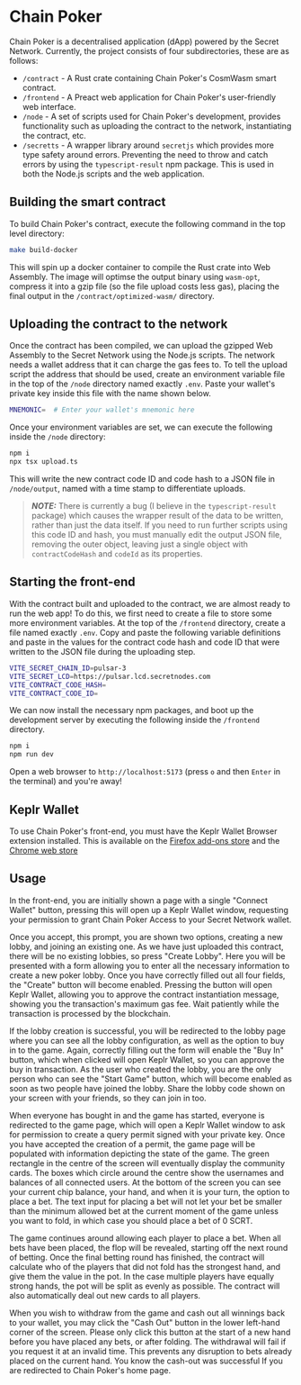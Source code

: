 # Chain Poker

Chain Poker is a decentralised application (dApp) powered by the Secret
Network. Currently, the project consists of four subdirectories, these are as
follows:

- `/contract` - A Rust crate containing Chain Poker's CosmWasm smart contract.
- `/frontend` - A Preact web application for Chain Poker's user-friendly web
  interface.
- `/node` - A set of scripts used for Chain Poker's development, provides
  functionality such as uploading the contract to the network, instantiating the
  contract, etc.
- `/secretts` - A wrapper library around `secretjs` which provides more type
  safety around errors. Preventing the need to throw and catch errors by using
  the `typescript-result` npm package. This is used in both the Node.js scripts
  and the web application.

## Building the smart contract

To build Chain Poker's contract, execute the following command in the top level
directory:

```bash
make build-docker
```

This will spin up a docker container to compile the Rust crate into Web
Assembly. The image will optimse the output binary using `wasm-opt`, compress
it into a gzip file (so the file upload costs less gas), placing the final
output in the `/contract/optimized-wasm/` directory.

## Uploading the contract to the network

Once the contract has been compiled, we can upload the gzipped Web Assembly to
the Secret Network using the Node.js scripts. The network needs a wallet
address that it can charge the gas fees to. To tell the upload script the
address that should be used, create an environment variable file in the top of
the `/node` directory named exactly `.env`. Paste your wallet's private key
inside this file with the name shown below.

```bash
MNEMONIC=  # Enter your wallet's mnemonic here
```

Once your environment variables are set, we can execute the following inside
the `/node` directory:

```bash
npm i
npx tsx upload.ts
```

This will write the new contract code ID and code hash to a JSON file in
`/node/output`, named with a time stamp to differentiate uploads.

> **_NOTE:_** There is currently a bug (I believe in the `typescript-result`
> package) which causes the wrapper result of the data to be written, rather
> than just the data itself. If you need to run further scripts using this code
> ID and hash, you must manually edit the output JSON file, removing the outer
> object, leaving just a single object with `contractCodeHash` and `codeId` as
> its properties.

## Starting the front-end

With the contract built and uploaded to the contract, we are almost ready to
run the web app! To do this, we first need to create a file to store some more
environment variables. At the top of the `/frontend` directory, create a file
named exactly `.env`. Copy and paste the following variable definitions and
paste in the values for the contract code hash and code ID that were written to
the JSON file during the uploading step.

```bash
VITE_SECRET_CHAIN_ID=pulsar-3
VITE_SECRET_LCD=https://pulsar.lcd.secretnodes.com
VITE_CONTRACT_CODE_HASH=
VITE_CONTRACT_CODE_ID=
```

We can now install the necessary npm packages, and boot up the development
server by executing the following inside the `/frontend` directory.

```bash
npm i
npm run dev
```

Open a web browser to `http://localhost:5173` (press `o` and then `Enter` in
the terminal) and you're away!

## Keplr Wallet

To use Chain Poker's front-end, you must have the Keplr Wallet Browser extension
installed. This is available on the
[Firefox add-ons store](https://addons.mozilla.org/en-US/firefox/addon/keplr/) and
the [Chrome web store](https://chromewebstore.google.com/detail/keplr/dmkamcknogkgcdfhhbddcghachkejeap)

## Usage

In the front-end, you are initially shown a page with a single "Connect Wallet"
button, pressing this will open up a Keplr Wallet window, requesting your
permission to grant Chain Poker Access to your Secret Network wallet.

Once you accept, this prompt, you are shown two options, creating a new lobby,
and joining an existing one. As we have just uploaded this contract, there will
be no existing lobbies, so press "Create Lobby". Here you will be presented
with a form allowing you to enter all the necessary information to create a new
poker lobby. Once you have correctly filled out all four fields, the "Create"
button will become enabled. Pressing the button will open Keplr Wallet,
allowing you to approve the contract instantiation message, showing you the
transaction's maximum gas fee. Wait patiently while the transaction is
processed by the blockchain.

If the lobby creation is successful, you will be redirected to the lobby page
where you can see all the lobby configuration, as well as the option to buy in
to the game. Again, correctly filling out the form will enable the "Buy In"
button, which when clicked will open Keplr Wallet, so you can approve the buy in
transaction. As the user who created the lobby, you are the only person who can
see the "Start Game" button, which will become enabled as soon as two people
have joined the lobby. Share the lobby code shown on your screen with your
friends, so they can join in too.

When everyone has bought in and the game has started, everyone is redirected to
the game page, which will open a Keplr Wallet window to ask for permission to
create a query permit signed with your private key. Once you have accepted the
creation of a permit, the game page will be populated with information
depicting the state of the game. The green rectangle in the centre of the
screen will eventually display the community cards. The boxes which circle
around the centre show the usernames and balances of all connected users. At
the bottom of the screen you can see your current chip balance, your hand, and
when it is your turn, the option to place a bet. The text input for placing a
bet will not let your bet be smaller than the minimum allowed bet at the
current moment of the game unless you want to fold, in which case you should
place a bet of 0 SCRT.

The game continues around allowing each player to place a bet. When all bets
have been placed, the flop will be revealed, starting off the next round of
betting. Once the final betting round has finished, the contract will calculate
who of the players that did not fold has the strongest hand, and give them the
value in the pot. In the case multiple players have equally strong hands, the
pot will be split as evenly as possible. The contract will also automatically
deal out new cards to all players.

When you wish to withdraw from the game and cash out all winnings back to your
wallet, you may click the "Cash Out" button in the lower left-hand corner of
the screen. Please only click this button at the start of a new hand before you
have placed any bets, or after folding. The withdrawal will fail if you request
it at an invalid time. This prevents any disruption to bets already placed on
the current hand. You know the cash-out was successful If you are redirected to
Chain Poker's home page.
